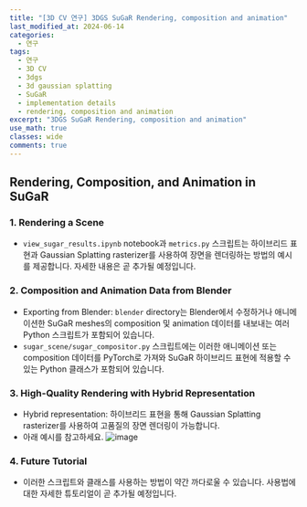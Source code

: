 ```yaml
---
title: "[3D CV 연구] 3DGS SuGaR Rendering, composition and animation"
last_modified_at: 2024-06-14
categories:
  - 연구
tags:
  - 연구
  - 3D CV
  - 3dgs
  - 3d gaussian splatting
  - SuGaR
  - implementation details
  - rendering, composition and animation
excerpt: "3DGS SuGaR Rendering, composition and animation"
use_math: true
classes: wide
comments: true
---
```


## Rendering, Composition, and Animation in SuGaR

### 1. Rendering a Scene
- `view_sugar_results.ipynb` notebook과 `metrics.py` 스크립트는 하이브리드 표현과 Gaussian Splatting rasterizer를 사용하여 장면을 렌더링하는 방법의 예시를 제공합니다.
자세한 내용은 곧 추가될 예정입니다.

### 2. Composition and Animation Data from Blender
- Exporting from Blender: `blender` directory는 Blender에서 수정하거나 애니메이션한 SuGaR meshes의 composition 및 animation 데이터를 내보내는 여러 Python 스크립트가 포함되어 있습니다.
- `sugar_scene/sugar_compositor.py` 스크립트에는 이러한 애니메이션 또는 composition 데이터를 PyTorch로 가져와 SuGaR 하이브리드 표현에 적용할 수 있는 Python 클래스가 포함되어 있습니다.
  
### 3. High-Quality Rendering with Hybrid Representation
- Hybrid representation: 하이브리드 표현을 통해 Gaussian Splatting rasterizer를 사용하여 고품질의 장면 렌더링이 가능합니다.
- 아래 예시를 참고하세요.
![image](https://github.com/sandokim/sandokim.github.io/assets/74639652/d000f24d-51df-436f-9fbf-8edb6cdc956e)

### 4. Future Tutorial
- 이러한 스크립트와 클래스를 사용하는 방법이 약간 까다로울 수 있습니다. 사용법에 대한 자세한 튜토리얼이 곧 추가될 예정입니다.





